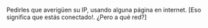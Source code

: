 Pedirles que averigüen su IP, usando alguna página en internet. [Eso significa que estás conectado!. ¿Pero a qué red?]
